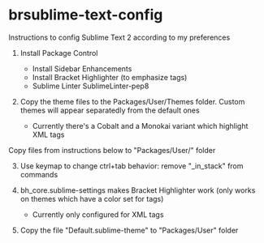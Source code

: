 brsublime-text-config
===================

Instructions to config Sublime Text 2 according to my preferences

1. Install Package Control
	- Install Sidebar Enhancements
	- Install Bracket Highlighter (to emphasize tags)
	- Sublime Linter
		SublimeLinter-pep8

2. Copy the theme files to the Packages/User/Themes folder. Custom themes will appear separatedly from the default ones
	- Currently there's a Cobalt and a Monokai variant which highlight XML tags

Copy files from instructions below to "Packages/User/" folder 

3. Use keymap to change ctrl+tab behavior: remove "_in_stack" from commands
4. bh_core.sublime-settings makes Bracket Highlighter work (only works on themes which have a color set for tags)
	- Currently only configured for XML tags

5. Copy the file "Default.sublime-theme" to "Packages/User" folder